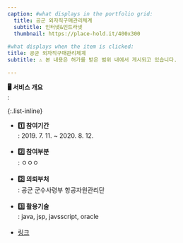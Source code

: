 ```yaml
---
caption: #what displays in the portfolio grid:
  title: 공군 외자직구매관리체계
  subtitle: 인터넷&인트라넷
  thumbnail: https://place-hold.it/400x300
  
#what displays when the item is clicked:
title: 공군 외자직구매관리체계
subtitle: ⚠️ 본 내용은 허가를 받은 범위 내에서 게시되고 있습니다.

---
```


<strong>🖥 서비스 개요</strong><br>: 

{:.list-inline} 
- <strong>1️⃣ 참여기간</strong><br>: 2019. 7. 11. ~ 2020. 8. 12.<br><br>
- <strong>2️⃣ 참여부분</strong><br>: ㅇㅇㅇ<br><br>
- <strong>2️⃣ 의뢰부처</strong><br>: 공군 군수사령부 항공자원관리단<br><br>
- <strong>3️⃣ 활용기술</strong><br>: java, jsp, javsscript, oracle<br><br>
- [링크](https://www.aflc.mil.kr:8604/lcint/applications/int05/index.jsp)

